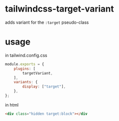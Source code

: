# tailwindcss-target-variant

adds variant for the `:target` pseudo-class

# usage

in tailwind.config.css

```js
module.exports = {
	plugins: [
		targetVariant,
	],
	variants: {
		display: ["target"],
	},
};
```

in html

```html
<div class="hidden target:block"></div
```